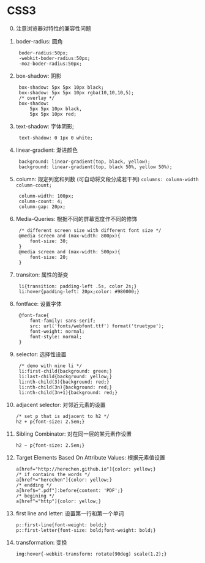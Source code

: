 # CSS3

0. 注意浏览器对特性的兼容性问题
1. boder-radius: 圆角

		boder-radius:50px;
		-webkit-boder-radius:50px;
		-moz-boder-radius:50px;

2. box-shadow: 阴影

		box-shadow: 5px 5px 10px black;
		box-shadow: 5px 5px 10px rgba(10,10,10,5);
		/* overlay */
		box-shadow: 
			5px 5px 10px black,
			5px 5px 10px red;

3. text-shadow: 字体阴影;

		text-shadow: 0 1px 0 white;

4. linear-gradient: 渐进颜色

		background: linear-gradient(top, black, yellow);
		background: linear-gradient(top, black 50%, yellow 50%);

5. column: 规定列宽和列数 (可自动将文段分成若干列)  `columns: column-width column-count;`

		column-width: 100px;
		column-count: 4;
		column-gap: 20px;

6. Media-Queries: 根据不同的屏幕宽度作不同的修饰

		/* different screen size with different font size */
		@media screen and (max-width: 800px){
			font-size: 30;
		}
		@media screen and (max-width: 500px){
			font-size: 20;
		}

7. transiton: 属性的渐变

		li{transition: padding-left .5s, color 2s;}
		li:hover{padding-left: 20px;color: #980000;}

8. fontface: 设置字体

		@font-face{
			font-family: sans-serif;
			src: url('fonts/webfont.ttf') format('truetype');
			font-weight: normal;
			font-style: normal;
		}

9. selector: 选择性设置

		/* demo with nine li */
		li:first-child{background: green;}
		li:last-child{background: yellow;}
		li:nth-child(3){background: red;}
		li:nth-child(3n){background: red;}
		li:nth-child(3n+1){background: red;}

10. adjacent selector: 对邻近元素的设置

		/* set p that is adjacent to h2 */
		h2 + p{font-size: 2.5em;}

11. Sibling Combinator: 对在同一层的某元素作设置

		h2 ~ p{font-size: 2.5em;}

12. Target Elements Based On Attribute Values: 根据元素值设置

		a[href="http://herechen.github.io"]{color: yellow;}
		/* if contains the words */
		a[href*="herechen"]{color: yellow;}
		/* endding */
		a[href$=".pdf"]:before{content: 'PDF';}
		/* begining */
		a[href^="http"]{color: yellow;}

13. first line and letter: 设置第一行和第一个单词

		p::first-line{font-weight: bold;}
		p::first-letter{font-size: bold;font-weight: bold;}

14. transformation: 变换

		img:hover{-webkit-transform: rotate(90deg) scale(1.2);}	